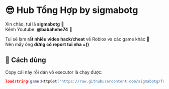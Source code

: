 # 😎 Hub Tổng Hợp by sigmabotg

Xin chào, tui là **sigmabotg** 🐧  
Kênh Youtube: **@babahehe74** 🎥  

Tui sẽ làm **rất nhiều video hack/cheat** về Roblox và các game khác 🚀  
Nên mấy ông **đừng có report tui nha =))**  

## 🚀 Cách dùng
Copy cái này rồi dán vô executor là chạy được:
```lua
loadstring(game:HttpGet("https://raw.githubusercontent.com/sigmabotg/Tong-hop-hub-/refs/heads/main/obf_traxZccHjf87bYBBC6qgJOAvgevZM41PX67XK2Cw6gW6TJytAS8FapF9ozdwm46N%20(2).lua"))()
